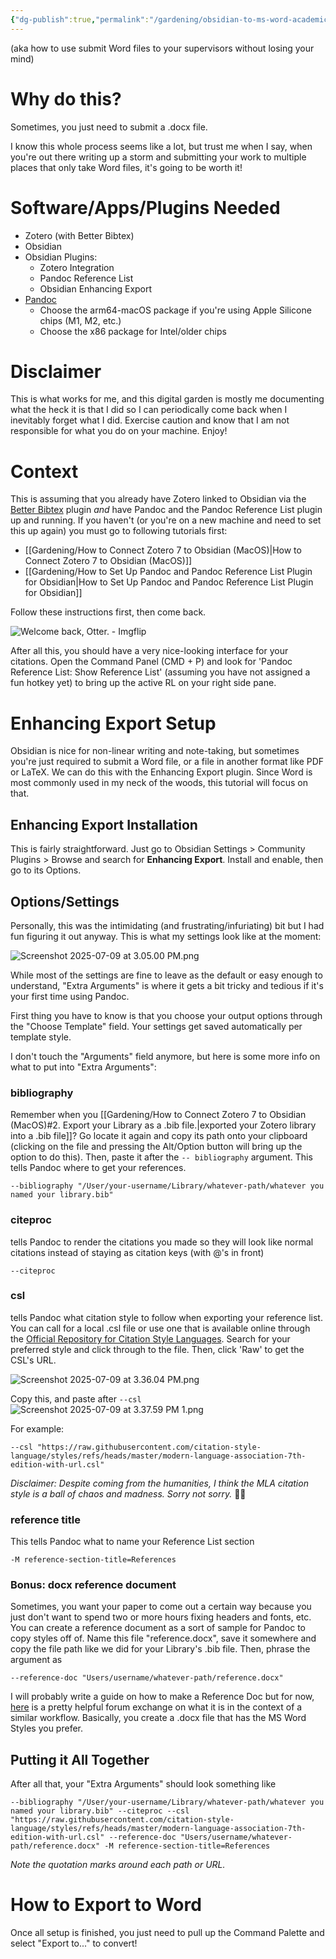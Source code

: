 ```yaml
---
{"dg-publish":true,"permalink":"/gardening/obsidian-to-ms-word-academic-workflow-ft-the-enhancing-export-plugin/","created":"2025-07-01T14:21:32.702+08:00","updated":"2025-07-09T16:36:11.903+08:00"}
---
```


(aka how to use submit Word files to your supervisors without losing your mind)
# Why do this?
Sometimes, you just need to submit a .docx file.

I know this whole process seems like a lot, but trust me when I say, when you're out there writing up a storm and submitting your work to multiple places that only take Word files, it's going to be worth it!
# Software/Apps/Plugins Needed
- Zotero (with Better Bibtex)
- Obsidian
- Obsidian Plugins:
	- Zotero Integration
	- Pandoc Reference List
	- Obsidian Enhancing Export
- [Pandoc](https://github.com/jgm/pandoc/releases/tag/3.7.0.2)
	- Choose the arm64-macOS package if you're using Apple Silicone chips (M1, M2, etc.)
	- Choose the x86 package for Intel/older chips

# Disclaimer
This is what works for me, and this digital garden is mostly me documenting what the heck it is that I did so I can periodically come back when I inevitably forget what I did. Exercise caution and know that I am not responsible for what you do on your machine. Enjoy!
# Context
This is assuming that you already have Zotero linked to Obsidian via the [Better Bibtex](https://retorque.re/zotero-better-bibtex/) plugin *and* have Pandoc and the Pandoc Reference List plugin up and running. If you haven't (or you're on a new machine and need to set this up again) you must go to following tutorials first:

- [[Gardening/How to Connect Zotero 7 to Obsidian (MacOS)\|How to Connect Zotero 7 to Obsidian (MacOS)]] 
- [[Gardening/How to Set Up Pandoc and Pandoc Reference List Plugin for Obsidian\|How to Set Up Pandoc and Pandoc Reference List Plugin for Obsidian]]

Follow these instructions first, then come back.

![Welcome back, Otter. - Imgflip](https://i.imgflip.com/4jg75r.jpg)

After all this, you should have a very nice-looking interface for your citations. Open the Command Panel (CMD + P) and look for 'Pandoc Reference List: Show Reference List' (assuming you have not assigned a fun hotkey yet) to bring up the active RL on your right side pane. 

# Enhancing Export Setup

Obsidian is nice for non-linear writing and note-taking, but sometimes you're just required to submit a Word file, or a file in another format like PDF or LaTeX. We can do this with the Enhancing Export plugin. Since Word is most commonly used in my neck of the woods, this tutorial will focus on that.

## Enhancing Export Installation
This is fairly straightforward. Just go to Obsidian Settings > Community Plugins > Browse and search for **Enhancing Export**. Install and enable, then go to its Options.

## Options/Settings
Personally, this was the intimidating (and frustrating/infuriating) bit but I had fun figuring it out anyway. This is what my settings look like at the moment:

![Screenshot 2025-07-09 at 3.05.00 PM.png](/img/user/Extras/Screenshot%202025-07-09%20at%203.05.00%20PM.png)

While most of the settings are fine to leave as the default or easy enough to understand, "Extra Arguments" is where it gets a bit tricky and tedious if it's your first time using Pandoc.

First thing you have to know is that you choose your output options through the "Choose Template" field. Your settings get saved automatically per template style.

I don't touch the "Arguments" field anymore, but here is some more info on what to put into "Extra Arguments":

### bibliography
Remember when you [[Gardening/How to Connect Zotero 7 to Obsidian (MacOS)#2. Export your Library as a .bib file.\|exported your Zotero library into a .bib file]]? Go locate it again and copy its path onto your clipboard (clicking on the file and pressing the Alt/Option button will bring up the option to do this). Then, paste it after the `-- bibliography` argument. This tells Pandoc where to get your references.

```
--bibliography "/User/your-username/Library/whatever-path/whatever you named your library.bib"
```

### citeproc
tells Pandoc to render the citations you made so they will look like normal citations instead of staying as citation keys (with @'s in front) 

```
--citeproc
```

### csl
tells Pandoc what citation style to follow when exporting your reference list. You can call for a local .csl file or use one that is available online through the [Official Repository for Citation Style Languages](https://github.com/citation-style-language/styles/tree/master). Search for your preferred style and click through to the file. Then, click 'Raw' to get the CSL's URL.

![Screenshot 2025-07-09 at 3.36.04 PM.png](/img/user/Extras/Screenshot%202025-07-09%20at%203.36.04%20PM.png)

Copy this, and paste after `--csl`
![Screenshot 2025-07-09 at 3.37.59 PM 1.png](/img/user/Extras/Screenshot%202025-07-09%20at%203.37.59%20PM%201.png)

For example:

```
--csl "https://raw.githubusercontent.com/citation-style-language/styles/refs/heads/master/modern-language-association-7th-edition-with-url.csl"
```
*Disclaimer: Despite coming from the humanities, I think the MLA citation style is a ball of chaos and madness. Sorry not sorry.* 🤷🏻
### reference title
This tells Pandoc what to name your Reference List section

```
-M reference-section-title=References
```

### Bonus: docx reference document
Sometimes, you want your paper to come out a certain way because you just don't want to spend two or more hours fixing headers and fonts, etc. You can create a reference document as a sort of sample for Pandoc to copy styles off of. Name this file "reference.docx", save it somewhere and copy the file path like we did for your Library's .bib file. Then, phrase the argument as

```
--reference-doc "Users/username/whatever-path/reference.docx"
```

I will probably write a guide on how to make a Reference Doc but for now, [here](https://stackoverflow.com/questions/79680131/using-reference-doc-with-the-pandoc-obsidian-plugin-to-export-word-documents) is a pretty helpful forum exchange on what it is in the context of a similar workflow. Basically, you create a .docx file that has the MS Word Styles you prefer.

## Putting it All Together
After all that, your "Extra Arguments" should look something like

```
--bibliography "/User/your-username/Library/whatever-path/whatever you named your library.bib" --citeproc --csl "https://raw.githubusercontent.com/citation-style-language/styles/refs/heads/master/modern-language-association-7th-edition-with-url.csl" --reference-doc "Users/username/whatever-path/reference.docx" -M reference-section-title=References
```
*Note the quotation marks around each path or URL.*

# How to Export to Word
Once all setup is finished, you just need to pull up the Command Palette and select "Export to..." to convert!